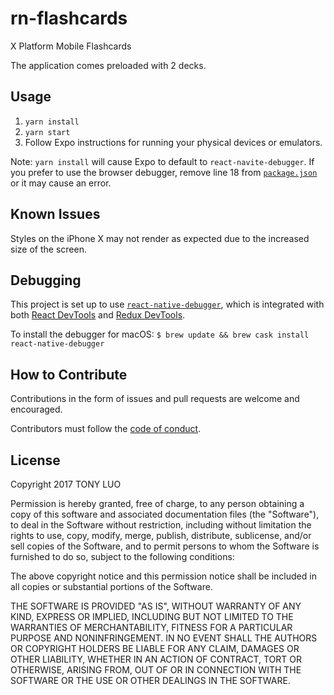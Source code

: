 # rn-flashcards
X Platform Mobile Flashcards

The application comes preloaded with 2 decks.

## Usage
1. `yarn install`
2. `yarn start`
3. Follow Expo instructions for running your physical devices or emulators.

Note: `yarn install` will cause Expo to default to `react-navite-debugger`. If you prefer to use the browser debugger, remove line 18 from [`package.json`](https://github.com/luoto/rn-flashcards/blob/master/package.json) or it may cause an error.

## Known Issues
Styles on the iPhone X may not render as expected due to the increased size of the screen.

## Debugging
This project is set up to use [`react-native-debugger`](https://github.com/jhen0409/react-native-debugger), which is integrated with both [React DevTools](https://github.com/facebook/react-devtools) and [Redux DevTools](https://github.com/gaearon/redux-devtools).

To install the debugger for macOS:
`$ brew update && brew cask install react-native-debugger`

## How to Contribute
Contributions in the form of issues and pull requests are welcome and encouraged.

Contributors must follow the [code of conduct](https://github.com/luoto/rn-flashcards/blob/master/code-of-conduct.md).

## License
Copyright 2017 TONY LUO

Permission is hereby granted, free of charge, to any person obtaining a copy of this software and associated documentation files (the "Software"), to deal in the Software without restriction, including without limitation the rights to use, copy, modify, merge, publish, distribute, sublicense, and/or sell copies of the Software, and to permit persons to whom the Software is furnished to do so, subject to the following conditions:

The above copyright notice and this permission notice shall be included in all copies or substantial portions of the Software.

THE SOFTWARE IS PROVIDED "AS IS", WITHOUT WARRANTY OF ANY KIND, EXPRESS OR IMPLIED, INCLUDING BUT NOT LIMITED TO THE WARRANTIES OF MERCHANTABILITY, FITNESS FOR A PARTICULAR PURPOSE AND NONINFRINGEMENT. IN NO EVENT SHALL THE AUTHORS OR COPYRIGHT HOLDERS BE LIABLE FOR ANY CLAIM, DAMAGES OR OTHER LIABILITY, WHETHER IN AN ACTION OF CONTRACT, TORT OR OTHERWISE, ARISING FROM, OUT OF OR IN CONNECTION WITH THE SOFTWARE OR THE USE OR OTHER DEALINGS IN THE SOFTWARE.
